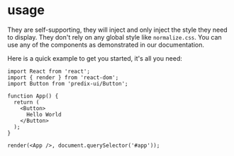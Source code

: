# usage
They are self-supporting, they will inject and only inject the style they need to display. They don't rely on any global style like `normalize.css`. You can use any of the components as demonstrated in our documentation.

Here is a quick example to get you started, it's all you need:

```code
import React from 'react';
import { render } from 'react-dom';
import Button from 'predix-ui/Button';

function App() {
  return (
    <Button>
      Hello World
    </Button>
  );
}

render(<App />, document.querySelector('#app'));
```
